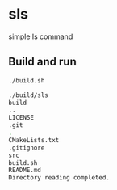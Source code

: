 # sls

simple ls command

## Build and run

```bash
./build.sh

./build/sls 
build
..
LICENSE
.git
.
CMakeLists.txt
.gitignore
src
build.sh
README.md
Directory reading completed.
```
